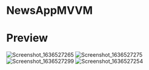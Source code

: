 # NewsAppMVVM

# Preview
![Screenshot_1636527265](https://user-images.githubusercontent.com/84254470/141065647-0916602b-dd99-4603-ae25-ba3aeb4f45a9.png)
![Screenshot_1636527275](https://user-images.githubusercontent.com/84254470/141065653-ec7023f2-6cdd-44d4-ac70-cc5b40d1f67f.png)
![Screenshot_1636527299](https://user-images.githubusercontent.com/84254470/141065656-fc21e2c0-a047-4aed-b618-220777e04117.png)
![Screenshot_1636527254](https://user-images.githubusercontent.com/84254470/141065659-c90c40a9-29b1-44f7-89b7-5a67b6907fc9.png)
